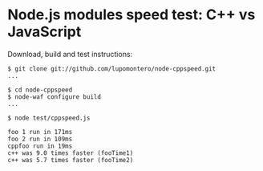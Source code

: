 # Node.js modules speed test: C++ vs JavaScript

Download, build and test instructions:

    $ git clone git://github.com/lupomontero/node-cppspeed.git
    ...

    $ cd node-cppspeed
    $ node-waf configure build
    ...

    $ node test/cppspeed.js

    foo 1 run in 171ms
    foo 2 run in 109ms
    cppfoo run in 19ms
    c++ was 9.0 times faster (fooTime1)
    c++ was 5.7 times faster (fooTime2)

